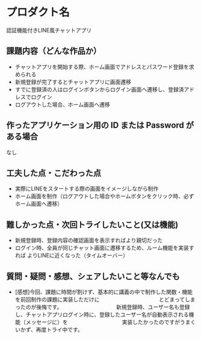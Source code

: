 # プロダクト名

認証機能付きLINE風チャットアプリ

## 課題内容（どんな作品か）

- チャットアプリを開始する際、ホーム画面でアドレスとパスワード登録を求められる
- 新規登録が完了するとチャットアプリに画面遷移
- すでに登録済の人はログインボタンからログイン画面へ遷移し、登録済アドレスでログイン
- ログアウトした場合、ホーム画面へ遷移

## 作ったアプリケーション用の ID または Password がある場合

なし

## 工夫した点・こだわった点

- 実際にLINEをスタートする際の画面をイメージしながら制作
- ホーム画面を制作（ログアウトした場合やホームボタンをクリック時、必ずホーム画面へ遷移）

## 難しかった点・次回トライしたいこと(又は機能)

- 新規登録時、登録内容の確認画面を表示すればより親切だった
- ログイン時、全員が同じチャット画面に遷移するため、ルーム機能を実装すれば
  よりLINEに近くなった（タイムオーバー）

## 質問・疑問・感想、シェアしたいこと等なんでも

- [感想]今回、課題に時間が割けず、基本的に講義の中で制作した関数・機能を前回制作の課題に実装しただけに
  　　　　　　　　　　　とどまってしまったのが後悔です。
  　　　　　　　　　　新規登録時、ユーザー名も登録し、チャットアプリログイン時に、登録したユーザー名が自動表示される機能（メッセージに）を
  　　　　　　　　　　実装したかったのですがうまくいかず、再度トライ中です。
